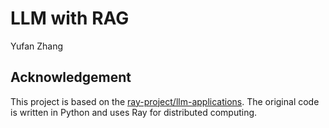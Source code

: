 # LLM with RAG

Yufan Zhang

## Acknowledgement

This project is based on the [ray-project/llm-applications](https://github.com/ray-project/llm-applications). The original code is written in Python and uses Ray for distributed computing.